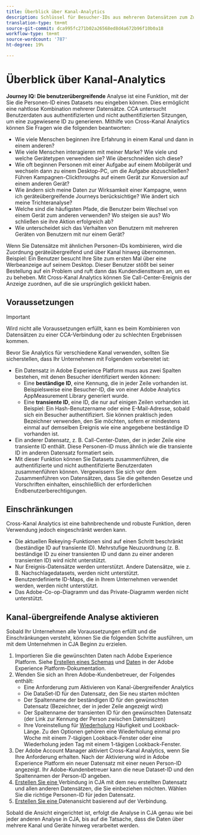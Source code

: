 ```yaml
---
title: Überblick über Kanal-Analytics
description: Schlüssel für Besucher-IDs aus mehreren Datensätzen zum Zusammenfügen von Besuchern erneut verwenden.
translation-type: tm+mt
source-git-commit: dca995fc271b02a26568ed8d4a672b96f10b0a18
workflow-type: tm+mt
source-wordcount: '787'
ht-degree: 19%

---
```



# Überblick über Kanal-Analytics

**Journey IQ: Die benutzerübergreifende** Analyse ist eine Funktion, mit der Sie die Personen-ID eines Datasets neu eingeben können. Dies ermöglicht eine nahtlose Kombination mehrerer Datensätze. CCA untersucht Benutzerdaten aus authentifizierten und nicht authentifizierten Sitzungen, um eine zugewiesene ID zu generieren. Mithilfe von Cross-Kanal Analytics können Sie Fragen wie die folgenden beantworten:

* Wie viele Menschen beginnen ihre Erfahrung in einem Kanal und dann in einem anderen?
* Wie viele Menschen interagieren mit meiner Marke? Wie viele und welche Gerätetypen verwenden sie? Wie überschneiden sich diese?
* Wie oft beginnen Personen mit einer Aufgabe auf einem Mobilgerät und wechseln dann zu einem Desktop-PC, um die Aufgabe abzuschließen? Führen Kampagnen-Clickthroughs auf einem Gerät zur Konversion auf einem anderen Gerät?
* Wie ändern sich meine Daten zur Wirksamkeit einer Kampagne, wenn ich geräteübergreifende Journeys berücksichtige? Wie ändert sich meine Trichteranalyse?
* Welche sind die häufigsten Pfade, die Benutzer beim Wechsel von einem Gerät zum anderen verwenden? Wo steigen sie aus? Wo schließen sie ihre Aktion erfolgreich ab?
* Wie unterscheidet sich das Verhalten von Benutzern mit mehreren Geräten von Benutzern mit nur einem Gerät?

Wenn Sie Datensätze mit ähnlichen Personen-IDs kombinieren, wird die Zuordnung geräteübergreifend und über Kanal hinweg übernommen. Beispiel: Ein Benutzer besucht Ihre Site zum ersten Mal über eine Werbeanzeige auf seinem Desktop. Dieser Benutzer stößt bei seiner Bestellung auf ein Problem und ruft dann das Kundendienstteam an, um es zu beheben. Mit Cross-Kanal Analytics können Sie Call-Center-Ereignis der Anzeige zuordnen, auf die sie ursprünglich geklickt haben.

## Voraussetzungen

>[!IMPORTANT]
>
>Wird nicht alle Voraussetzungen erfüllt, kann es beim Kombinieren von Datensätzen zu einer CCA-Verbindung oder zu schlechten Ergebnissen kommen.

Bevor Sie Analytics für verschiedene Kanal verwenden, sollten Sie sicherstellen, dass Ihr Unternehmen mit Folgendem vorbereitet ist:

* Ein Datensatz in Adobe Experience Platform muss aus zwei Spalten bestehen, mit denen Besucher identifiziert werden können:
   * Eine **beständige ID**, eine Kennung, die in jeder Zeile vorhanden ist. Beispielsweise eine Besucher-ID, die von einer Adobe Analytics AppMeasurement Library generiert wurde.
   * Eine **transiente ID**, eine ID, die nur auf einigen Zeilen vorhanden ist. Beispiel: Ein Hash-Benutzername oder eine E-Mail-Adresse, sobald sich ein Besucher authentifiziert. Sie können praktisch jeden Bezeichner verwenden, den Sie möchten, sofern er mindestens einmal auf demselben Ereignis wie eine angegebene beständige ID vorhanden ist.
* Ein anderer Datensatz, z. B. Call-Center-Daten, der in jeder Zeile eine transiente ID enthält. Diese Personen-ID muss ähnlich wie die transiente ID im anderen Datensatz formatiert sein.
* Mit dieser Funktion können Sie Datasets zusammenführen, die authentifizierte und nicht authentifizierte Benutzerdaten zusammenführen können. Vergewissern Sie sich vor dem Zusammenführen von Datensätzen, dass Sie die geltenden Gesetze und Vorschriften einhalten, einschließlich der erforderlichen Endbenutzerberechtigungen.

## Einschränkungen

Cross-Kanal Analytics ist eine bahnbrechende und robuste Funktion, deren Verwendung jedoch eingeschränkt werden kann.

* Die aktuellen Rekeying-Funktionen sind auf einen Schritt beschränkt (beständige ID auf transiente ID). Mehrstufige Neuzuordnung (z. B. beständige ID zu einer transienten ID und dann zu einer anderen transienten ID) wird nicht unterstützt.
* Nur Ereignis-Datensätze werden unterstützt. Andere Datensätze, wie z. B. Nachschlagedatasets, werden nicht unterstützt.
* Benutzerdefinierte ID-Maps, die in Ihrem Unternehmen verwendet werden, werden nicht unterstützt.
* Das Adobe-Co-op-Diagramm und das Private-Diagramm werden nicht unterstützt.

## Kanal-übergreifende Analyse aktivieren

Sobald Ihr Unternehmen alle Voraussetzungen erfüllt und die Einschränkungen versteht, können Sie die folgenden Schritte ausführen, um mit dem Unternehmen in CJA Beginn zu erzielen.

1. Importieren Sie die gewünschten Daten nach Adobe Experience Platform. Siehe [Erstellen eines Schemas](https://docs.adobe.com/content/help/de-DE/experience-platform/xdm/tutorials/create-schema-ui.html) und [Daten](https://docs.adobe.com/content/help/de-DE/experience-platform/ingestion/home.html) in der Adobe Experience Platform-Dokumentation.
1. Wenden Sie sich an Ihren Adobe-Kundenbetreuer, der Folgendes enthält:
   * Eine Anforderung zum Aktivieren von Kanal-übergreifender Analytics
   * Die DataSet-ID für den Datensatz, den Sie neu starten möchten
   * Der Spaltenname der beständigen ID für den gewünschten Datensatz (Bezeichner, der in jeder Zeile angezeigt wird)
   * Der Spaltenname der transienten ID für den gewünschten Datensatz (der Link zur Kennung der Person zwischen Datensätzen)
   * Ihre Voreinstellung für [Wiederholung](replay.md) Häufigkeit und Lookback-Länge. Zu den Optionen gehören eine Wiederholung einmal pro Woche mit einem 7-tägigen Lookback-Fenster oder eine Wiederholung jeden Tag mit einem 1-tägigen Lookback-Fenster.
1. Der Adobe Account Manager aktiviert Cross-Kanal Analytics, wenn Sie Ihre Anforderung erhalten. Nach der Aktivierung wird in Adobe Experience Platform ein neuer Datensatz mit einer neuen Person-ID angezeigt. Ihr Adobe-Kundenbetreuer kann die neue Dataset-ID und den Spaltennamen der Person-ID angeben.
1. [Erstellen Sie eine ](../create-connection.md) Verbindung in CJA mit dem neu erstellten Datensatz und allen anderen Datensätzen, die Sie einbeziehen möchten. Wählen Sie die richtige Personen-ID für jeden Datensatz.
1. [Erstellen Sie eine ](/help/data-views/create-dataview.md) Datenansicht basierend auf der Verbindung.

<!-- To do: Paragraph on backfill once product and marketing determine the best way forward. -->

Sobald die Ansicht eingerichtet ist, erfolgt die Analyse in CJA genau wie bei jeder anderen Analyse in CJA, bis auf die Tatsache, dass die Daten über mehrere Kanal und Geräte hinweg verarbeitet werden.
